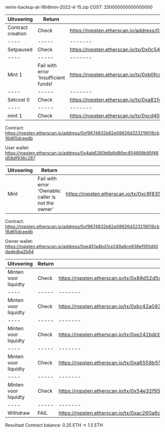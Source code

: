 remix-backup-at-16h8min-2022-4-15.zip
COST: 250000000000000000 

|Uitvoering|Return|Link|
|----|-----|-------|
|Contract creation|Check|https://ropsten.etherscan.io/address/0xe563a4e7eaac88784af6b4f7a2eb21fa204ce499
|----|-----|-------|
|Setpaused|Check|https://ropsten.etherscan.io/tx/0x0c5483e20b85755985a5b6b257be83f5377ba2899cf421fbcf7d4404761243bc|
|----|-----|-------|
|Mint 1|Fail with error 'Insufficient funds!|https://ropsten.etherscan.io/tx/0xb0fcd97349333215f713bb605108922818b490c7da2d3c9f1990fb3afc33c7a5|
|----|-----|-------|
|Setcost 0|Check|https://ropsten.etherscan.io/tx/0xa81f4329ef8e56732e56a8b4be0e39b1b00dac6624730af88d712358a0ec8613|
|----|-----|-------|
|mint 1|Check|https://ropsten.etherscan.io/tx/0xcd40642c064296cf3f46d6f15861e56456fbdfb238b558064acd3e1ffc80ef50|


Contract: https://ropsten.etherscan.io/address/0xf9674832b82e08926d323219016cb16d65dceedb


User wallet: https://ropsten.etherscan.io/address/0x4ab6260b6b6d86ec854668b95f46d58df936c287


|Uitvoering|Return|Link|
|----|-----|-------|
|Mint|Fail with error 'Ownable: caller is not the owner'|https://ropsten.etherscan.io/tx/0xc9f8356b32a3a7be0045fb85c379035295998a2368f585b06775b56723166bab|


Contract: https://ropsten.etherscan.io/address/0xf9674832b82e08926d323219016cb16d65dceedb


Owner wallet: https://ropsten.etherscan.io/address/0xe451a4bd7ce249a8ce936ef5f0d00dadedba2b64


|Uitvoering|Return|Link|
|----|-----|-------|
|Minten voor liquidty|Check|https://ropsten.etherscan.io/tx/0x88d52d5d4c89ccd326c02a0a8d4d27b4f9a57dad75baa6cb95f92f3a048f3c9a|
|----|-----|-------|
|Minten voor liquidty|Check|https://ropsten.etherscan.io/tx/0xbc42a09356e57e980150e1339df9ddc37f4af6f01a527be781796a4144331a37|
|----|-----|-------|
|Minten voor liquidty|Check|https://ropsten.etherscan.io/tx/0xe241bdcbf7e587cded8cb1b9e9d1d87e3f1898d0b0a072b69ce2806542a0201e|
|----|-----|-------|
|Minten voor liquidty|Check|https://ropsten.etherscan.io/tx/0xa6558b5566af7cda28949fb017e75a0c23b8de38fbc9d1fec3bda50150733062|
|----|-----|-------|
|Minten voor liquidty|Check|https://ropsten.etherscan.io/tx/0x54e32f954b291a99b8fbb8b823567c797228342e823668dc3648a333e5194738|
|----|-----|-------|
|Withdraw|FAIL|https://ropsten.etherscan.io/tx/0xac260a6cc29224a56a7a9ba2d6f9f516f4a115b1ae2f2c00a54220f3cd67b9c4|

Resultaat Contract balance: 0.25 ETH -> 1.5 ETH
